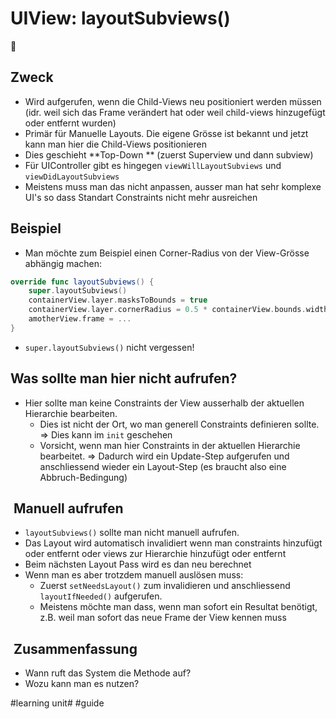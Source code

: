 # UIView: layoutSubviews()
🧩

## Zweck

- Wird aufgerufen, wenn die Child-Views neu positioniert werden müssen (idr. weil sich das Frame verändert hat oder weil child-views hinzugefügt oder entfernt wurden)
- Primär für Manuelle Layouts. Die eigene Grösse ist bekannt und jetzt kann man hier die Child-Views positionieren
- Dies geschieht **Top-Down ** (zuerst Superview und dann subview)
- Für UIController gibt es hingegen `viewWillLayoutSubviews` und `viewDidLayoutSubviews`
- Meistens muss man das nicht anpassen, ausser man hat sehr komplexe UI's so dass Standart Constraints nicht mehr ausreichen

## Beispiel

- Man möchte zum Beispiel einen Corner-Radius von der View-Grösse abhängig machen:

```swift
override func layoutSubviews() {
    super.layoutSubviews()
    containerView.layer.masksToBounds = true
    containerView.layer.cornerRadius = 0.5 * containerView.bounds.width
	amotherView.frame = ...
}
```

- `super.layoutSubviews()` nicht vergessen!

## Was sollte man hier nicht aufrufen?

- Hier sollte man keine Constraints der View ausserhalb der aktuellen Hierarchie bearbeiten.
	- Dies ist nicht der Ort, wo man generell Constraints definieren sollte. =\> Dies kann im `init` geschehen
	- Vorsicht, wenn man hier Constraints in der aktuellen Hierarchie bearbeitet. =\> Dadurch wird ein Update-Step aufgerufen und anschliessend wieder ein Layout-Step (es braucht also eine Abbruch-Bedingung)

##  Manuell aufrufen
- `layoutSubviews()` sollte man nicht manuell aufrufen.
- Das Layout wird automatisch invalidiert wenn man constraints hinzufügt oder entfernt oder views zur Hierarchie hinzufügt oder entfernt
- Beim nächsten Layout Pass wird es dan neu berechnet
- Wenn man es aber trotzdem manuell auslösen muss:
	- Zuerst `setNeedsLayout()` zum invalidieren und anschliessend `layoutIfNeeded()` aufgerufen.
	- Meistens möchte man dass, wenn man sofort ein Resultat benötigt, z.B. weil man sofort das neue Frame der View kennen muss
##  Zusammenfassung
- Wann ruft das System die Methode auf?
- Wozu kann man es nutzen?


#learning unit# #guide
